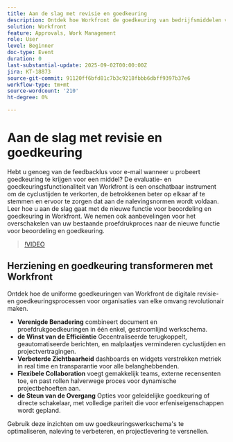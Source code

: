 ```yaml
---
title: Aan de slag met revisie en goedkeuring
description: Ontdek hoe Workfront de goedkeuring van bedrijfsmiddelen versnelt, het aantal e-mailberichten vermindert en naleving van gestroomlijnde samenwerking verzekert.
solution: Workfront
feature: Approvals, Work Management
role: User
level: Beginner
doc-type: Event
duration: 0
last-substantial-update: 2025-09-02T00:00:00Z
jira: KT-18873
source-git-commit: 91120ff6bfd81c7b3c9218fbbb6dbff9397b37e6
workflow-type: tm+mt
source-wordcount: '210'
ht-degree: 0%

---
```



# Aan de slag met revisie en goedkeuring

Hebt u genoeg van de feedbacklus voor e-mail wanneer u probeert goedkeuring te krijgen voor een middel? De evaluatie- en goedkeuringsfunctionaliteit van Workfront is een onschatbaar instrument om de cyclustijden te verkorten, de betrokkenen beter op elkaar af te stemmen en ervoor te zorgen dat aan de nalevingsnormen wordt voldaan. Leer hoe u aan de slag gaat met de nieuwe functie voor beoordeling en goedkeuring in Workfront. We nemen ook aanbevelingen voor het overschakelen van uw bestaande proefdrukproces naar de nieuwe functie voor beoordeling en goedkeuring.

>[!VIDEO](https://video.tv.adobe.com/v/3471566/?learn=on&enablevpops&captions=dut)

## Herziening en goedkeuring transformeren met Workfront

Ontdek hoe de uniforme goedkeuringen van Workfront de digitale revisie- en goedkeuringsprocessen voor organisaties van elke omvang revolutionair maken.

* **Verenigde Benadering** combineert document en proefdrukgoedkeuringen in één enkel, gestroomlijnd werkschema.
* **de Winst van de Efficiëntie** Gecentraliseerde terugkoppelt, geautomatiseerde berichten, en malplaatjes verminderen cyclustijden en projectvertragingen.
* **Verbeterde Zichtbaarheid** dashboards en widgets verstrekken metriek in real time en transparantie voor alle belanghebbenden.
* **Flexibele Collaboration** voegt gemakkelijk teams, externe recensenten toe, en past rollen halverwege proces voor dynamische projectbehoeften aan.
* **de Steun van de Overgang** Opties voor geleidelijke goedkeuring of directe schakelaar, met volledige pariteit die voor erfeniseigenschappen wordt gepland.

Gebruik deze inzichten om uw goedkeuringswerkschema&#39;s te optimaliseren, naleving te verbeteren, en projectlevering te versnellen.﻿